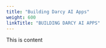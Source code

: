 ```yaml
---
title: "Building Darcy AI Apps"
weight: 600
linkTitle: "BUILDING DARCY AI APPS"
---
```

This is content

